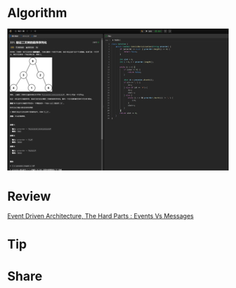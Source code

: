 # Algorithm

![](../../../images/temp/zhenran-2024-03-31-lc.png)

# Review

[Event Driven Architecture, The Hard Parts : Events Vs Messages](https://medium.com/simpplr-technology/event-driven-architecture-the-hard-parts-events-vs-messages-0fcfc7243703)

# Tip



# Share

